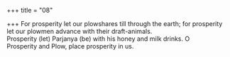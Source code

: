 +++
title = "08"

+++
For prosperity let our plowshares till through the earth; for prosperity let  our plowmen advance with their draft-animals.  
Prosperity (let) Parjanya (be) with his honey and milk drinks. O  
Prosperity and Plow, place prosperity in us.  